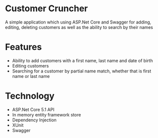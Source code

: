 # Customer Cruncher
A simple application which using ASP.Net Core and Swagger for adding, editing, deleting customers as well as the ability to search by their names

# Features
- Ability to add customers with a first name, last name and date of birth
- Editing customers
- Searching for a customer by partial name match, whether that is first name or last name

# Technology
- ASP.Net Core 5.1 API
- In memory entity framework store
- Dependency Injection
- XUnit
- Swagger
